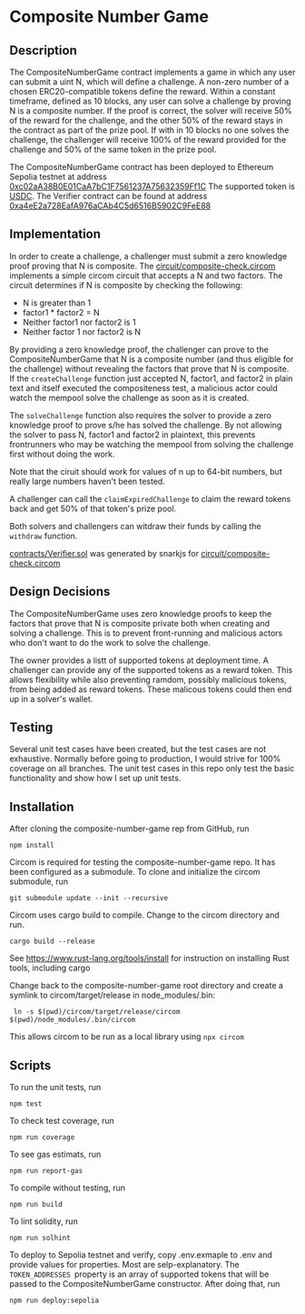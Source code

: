 # Composite Number Game

## Description

The CompositeNumberGame contract implements a game in which any user can submit a uint N, which will define a challenge. A non-zero number of a chosen ERC20-compatible tokens define the reward. Within a constant timeframe, defined as 10 blocks, any user can solve a challenge by proving N is a composite number. If the proof is correct, the solver will receive 50% of the reward for the challenge, and the other 50% of the reward stays in the contract as part of the prize pool. If with in 10 blocks no one solves the challenge, the challenger will receive 100% of the reward provided for the challenge and 50% of the same token in the prize pool.

The CompositeNumberGame contract has been deployed to Ethereum Sepolia testnet at address [0xc02aA38B0E01CaA7bC1F7561237A75632359Ff1C](https://sepolia.etherscan.io/address/0xc02aA38B0E01CaA7bC1F7561237A75632359Ff1C) The supported token is [USDC](https://sepolia.etherscan.io/address/0x1c7D4B196Cb0C7B01d743Fbc6116a902379C7238). The Verifier contract can be found at address [0xa4eE2a728EafA976aCAb4C5d6516B5902C9FeE88](https://sepolia.etherscan.io/address/0xa4eE2a728EafA976aCAb4C5d6516B5902C9FeE88)

## Implementation
In order to create a challenge, a challenger must submit a zero knowledge proof proving that N is composite. The [circuit/composite-check.circom](circuit/composite-check.circom) implements a simple circom circuit that accepts a N and two factors. The circuit determines if N is composite by checking the following:
* N is greater than 1
* factor1 * factor2 = N
* Neither factor1 nor factor2 is 1
* Neither factor 1 nor factor2 is N

By providing a zero knowledge proof, the challenger can prove to the CompositeNumberGame that N is a composite number (and thus eligible for the challenge) without revealing the factors that prove that N is composite. If the `createChallenge` function just accepted N, factor1, and factor2 in plain text and itself executed the compositeness test, a malicious actor could watch the mempool solve the challenge as soon as it is created. 

The `solveChallenge` function also requires the solver to provide a zero knowledge proof to prove s/he has solved the challenge. By not allowing the solver to pass N, factor1 and factor2 in plaintext, this prevents frontrunners who may be watching the mempool from solving the challenge first without doing the work.

Note that the ciruit should work for values of n up to 64-bit numbers, but really large numbers haven't been tested.

A challenger can call the `claimExpiredChallenge` to claim the reward tokens back and get 50% of that token's prize pool.

Both solvers and challengers can witdraw their funds by calling the `withdraw` function.

[contracts/Verifier.sol](Verifier.sol) was generated by snarkjs for [circuit/composite-check.circom](circuit/composite-check.circom) 

## Design Decisions
The CompositeNumberGame uses zero knowledge proofs to keep the factors that prove that N is composite private both when creating and solving a challenge. This is to prevent front-running and malicious actors who don't want to do the work to solve the challenge.

The owner provides a listt of supported tokens at deployment time. A challenger can provide any of the supported tokens as a reward token. This allows flexibility while also preventing ramdom, possibly malicious tokens, from being added as reward tokens. These malicous tokens could then end up in a solver's wallet.

## Testing
Several unit test cases have been created, but the test cases are not exhaustive. Normally before going to production, I would strive for 100% coverage on all branches. The unit test cases in this repo only test the basic functionality and show how I set up unit tests.

## Installation
After cloning the composite-number-game rep from GitHub, run 

```
npm install

```
Circom is required for testing the composite-number-game repo. It has been configured as a submodule. To clone and initialize the circom submodule, run

```
git submodule update --init --recursive

```

Circom uses cargo build to compile. Change to the circom directory and run.

```
cargo build --release

```
 See <https://www.rust-lang.org/tools/install> for instruction on installing Rust tools, including cargo

 Change back to the composite-number-game root directory and create a symlink to circom/target/release in node_modules/.bin:

```
 ln -s $(pwd)/circom/target/release/circom $(pwd)/node_modules/.bin/circom

```

This allows circom to be run as a local library using `npx circom`

## Scripts
To run the unit tests, run

```
npm test

```

To check test coverage, run 

```
npm run coverage

```



To see gas estimats, run

```
npm run report-gas

```

To compile without testing, run

```
npm run build

```

To lint solidity, run

```
npm run solhint

```

To deploy to Sepolia testnet and verify, copy .env.exmaple to .env and provide values for properties. Most are selp-explanatory. The `TOKEN_ADDRESSES `property is an array
of supported tokens that will be passed to the CompositeNumberGame constructor. After doing that, run

```
npm run deploy:sepolia

```
